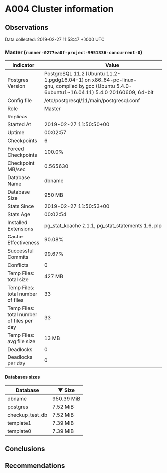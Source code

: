 # A004 Cluster information #

## Observations ##
Data collected: 2019-02-27 11:53:47 +0000 UTC  


### Master (`runner-0277ea0f-project-9951336-concurrent-0`) ###

 Indicator | Value
-----------|-------
Postgres Version | PostgreSQL&nbsp;11.2&nbsp;(Ubuntu&nbsp;11.2-1.pgdg16.04+1)&nbsp;on&nbsp;x86_64-pc-linux-gnu,&nbsp;compiled&nbsp;by&nbsp;gcc&nbsp;(Ubuntu&nbsp;5.4.0-6ubuntu1~16.04.11)&nbsp;5.4.0&nbsp;20160609,&nbsp;64-bit
Config file | /etc/postgresql/11/main/postgresql.conf
Role | Master
Replicas | 
Started At | 2019-02-27&nbsp;11:50:50+00
Uptime | 00:02:57
Checkpoints | 6
Forced Checkpoints | 100.0%
Checkpoint MB/sec | 0.565630
Database Name | dbname
Database Size | 950&nbsp;MB
Stats Since | 2019-02-27&nbsp;11:50:53+00
Stats Age | 00:02:54
Installed Extensions | pg_stat_kcache&nbsp;2.1.1,&nbsp;pg_stat_statements&nbsp;1.6,&nbsp;plpgsql&nbsp;1.0
Cache Effectiveness | 90.08%
Successful Commits | 99.67%
Conflicts | 0
Temp Files: total size | 427&nbsp;MB
Temp Files: total number of files | 33
Temp Files: total number of files per day | 33
Temp Files: avg file size | 13&nbsp;MB
Deadlocks | 0
Deadlocks per day | 0

#### Databases sizes ####
Database | &#9660;&nbsp;Size
---------|------
dbname | 950.39&nbsp;MiB
postgres | 7.52&nbsp;MiB
checkup_test_db | 7.52&nbsp;MiB
template1 | 7.39&nbsp;MiB
template0 | 7.39&nbsp;MiB


## Conclusions ##


## Recommendations ##

